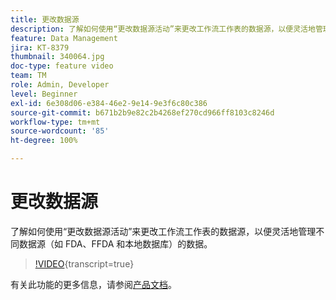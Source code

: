 ```yaml
---
title: 更改数据源
description: 了解如何使用“更改数据源活动”来更改工作流工作表的数据源，以便灵活地管理不同数据源（如 FDA、FFDA 和本地数据库）的数据。
feature: Data Management
jira: KT-8379
thumbnail: 340064.jpg
doc-type: feature video
team: TM
role: Admin, Developer
level: Beginner
exl-id: 6e308d06-e384-46e2-9e14-9e3f6c80c386
source-git-commit: b671b2b9e82c2b4268ef270cd966ff8103c8246d
workflow-type: tm+mt
source-wordcount: '85'
ht-degree: 100%

---
```


# 更改数据源

了解如何使用“更改数据源活动”来更改工作流工作表的数据源，以便灵活地管理不同数据源（如 FDA、FFDA 和本地数据库）的数据。

>[!VIDEO](https://video.tv.adobe.com/v/340064?quality=12&learn=on){transcript=true}

有关此功能的更多信息，请参阅[产品文档](https://experienceleague.adobe.com/docs/campaign/campaign-v8/config/workflows.html?lang=zh-Hans#change-data-source-activity)。
